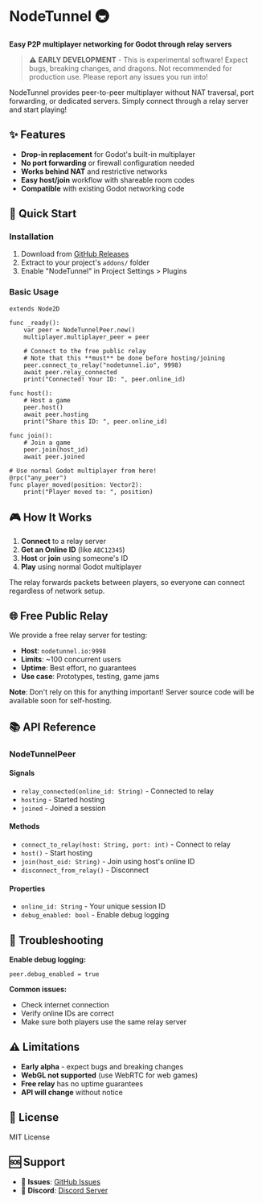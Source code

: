 # NodeTunnel 🚇

**Easy P2P multiplayer networking for Godot through relay servers**

> ⚠️ **EARLY DEVELOPMENT** - This is experimental software! Expect bugs, breaking changes, and dragons. Not recommended for production use. Please report any issues you run into!

NodeTunnel provides peer-to-peer multiplayer without NAT traversal, port forwarding, or dedicated servers. Simply connect through a relay server and start playing!

## ✨ Features

- **Drop-in replacement** for Godot's built-in multiplayer
- **No port forwarding** or firewall configuration needed
- **Works behind NAT** and restrictive networks
- **Easy host/join** workflow with shareable room codes
- **Compatible** with existing Godot networking code

## 🚀 Quick Start

### Installation

1. Download from [GitHub Releases](https://github.com/curtjs/nodetunnel/releases)
2. Extract to your project's `addons/` folder
3. Enable "NodeTunnel" in Project Settings > Plugins

### Basic Usage

```gdscript
extends Node2D

func _ready():
    var peer = NodeTunnelPeer.new()
    multiplayer.multiplayer_peer = peer
    
    # Connect to the free public relay
    # Note that this **must** be done before hosting/joining
    peer.connect_to_relay("nodetunnel.io", 9998)
    await peer.relay_connected
    print("Connected! Your ID: ", peer.online_id)

func host():
    # Host a game
    peer.host()
    await peer.hosting
    print("Share this ID: ", peer.online_id)

func join():
    # Join a game
    peer.join(host_id)
    await peer.joined

# Use normal Godot multiplayer from here!
@rpc("any_peer")
func player_moved(position: Vector2):
    print("Player moved to: ", position)
```

## 🎮 How It Works

1. **Connect** to a relay server  
2. **Get an Online ID** (like `ABC12345`)
3. **Host** or **join** using someone's ID
4. **Play** using normal Godot multiplayer

The relay forwards packets between players, so everyone can connect regardless of network setup.

## 🌐 Free Public Relay

We provide a free relay server for testing:

- **Host**: `nodetunnel.io:9998`
- **Limits**: ~100 concurrent users
- **Uptime**: Best effort, no guarantees
- **Use case**: Prototypes, testing, game jams

**Note**: Don't rely on this for anything important! Server source code will be available soon for self-hosting.

## 📚 API Reference

### NodeTunnelPeer

#### Signals
- `relay_connected(online_id: String)` - Connected to relay
- `hosting` - Started hosting  
- `joined` - Joined a session

#### Methods
- `connect_to_relay(host: String, port: int)` - Connect to relay
- `host()` - Start hosting
- `join(host_oid: String)` - Join using host's online ID
- `disconnect_from_relay()` - Disconnect

#### Properties  
- `online_id: String` - Your unique session ID
- `debug_enabled: bool` - Enable debug logging

## 🔧 Troubleshooting

**Enable debug logging:**
```gdscript
peer.debug_enabled = true
```

**Common issues:**
- Check internet connection
- Verify online IDs are correct
- Make sure both players use the same relay server

## ⚠️ Limitations

- **Early alpha** - expect bugs and breaking changes
- **WebGL not supported** (use WebRTC for web games)  
- **Free relay** has no uptime guarantees
- **API will change** without notice

## 📄 License

MIT License

## 🆘 Support

- 🐛 **Issues**: [GitHub Issues](https://github.com/curtjs/nodetunnel/issues)
- 💬 **Discord**: [Discord Server](https://discord.com/invite/qxjZ3hFVVR)
